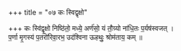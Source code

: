 +++
title = "०७ कः स्विद्वृक्षो"

+++
कः स्वि॑द्वृ॒क्षो निष्ठि॑तो॒ मध्ये॒ अर्ण॑सो॒ यं तौ॒ग्र्यो ना॑धि॒तः प॒र्यष॑स्वजत् ।  
प॒र्णा मृ॒गस्य॑ प॒तरो॑रिवा॒रभ॒ उद॑श्विना ऊहथुः॒ श्रोम॑ताय॒ कम् ॥